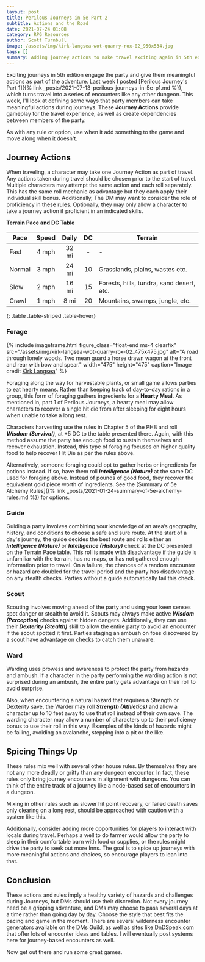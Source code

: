 ```yaml
---
layout: post
title: Perilous Journeys in 5e Part 2
subtitle: Actions and the Road
date: 2021-07-24 01:08
category: RPG Resources
author: Scott Turnbull
image: /assets/img/kirk-langsea-wot-quarry-rox-02_950x534.jpg
tags: []
summary: Adding journey actions to make travel exciting again in 5th edition Dungeons & Dragons.
---
```


Exciting journeys in 5th edition engage the party and give them meaningful actions as part of the adventure.  Last week I posted [Perilous Journey's Part 1]({% link _posts/2021-07-13-perilous-journeys-in-5e-p1.md %}), which turns travel into a series of encounters like any other dungeon. This week, I'll look at defining some ways that party members can take meaningful actions during journeys.  These **Journey Actions** provide gameplay for the travel experience, as well as create dependencies between members of the party. 

As with any rule or option, use when it add something to the game  and move along when it doesn't.

## Journey Actions

When traveling, a character may take one Journey Action as part of travel.  Any actions taken during travel should be chosen prior to the start of travel. Multiple characters may attempt the same action and each roll separately. This has the same roll mechanic as advantage but they each apply their individual skill bonus. Additionally, The DM may want to consider the role of proficiency in these rules. Optionally, they may only allow a character to take a journey action if proficient in an indicated skills. 

**Terrain Pace and DC Table** 

| Pace    | Speed | Daily | DC |Terrain                |
|---------|:-----:|:-----:|:--:|-----------------------|
| Fast    | 4 mph | 32 mi | -  |-                      |
| Normal  | 3 mph | 24 mi | 10 |Grasslands, plains, wastes etc.|
| Slow    | 2 mph | 16 mi | 15 |Forests, hills, tundra, sand desert, etc.    |
| Crawl   | 1 mph | 8 mi  | 20 |Mountains, swamps, jungle, etc. |
{: .table .table-striped .table-hover}

### Forage

{% include imageframe.html
  figure_class="float-end ms-4 clearfix"
  src="/assets/img/kirk-langsea-wot-quarry-rox-02_475x475.jpg"
  alt="A road through lonely woods.  Two mean guard a horse drawn wagon at the front and rear with bow and spear."
  width="475" height="475"
  caption="Image credit <a href='https://www.artstation.com/artwork/baBQrr' target='_blank'>Kirk Langsea</a>"
 %}

Foraging along the way for harvestable plants, or small game allows parties to eat hearty means.  Rather than keeping track of day-to-day rations in a group, this form of foraging gathers ingredients for a **Hearty Meal**.  As mentioned in, part 1 of Perilous Journeys, a hearty meal may allow characters to recover a single hit die from after sleeping for eight hours when unable to take a long rest.

Characters harvesting use the rules in Chapter 5 of the PHB and roll ***Wisdom (Survival)***, at +5 DC to the table presented there. Again, with this method assume the party has enough food to sustain themselves and recover exhaustion.  Instead, this type of foraging focuses on higher quality food to help recover Hit Die as per the rules above. 

Alternatively, someone foraging could opt to gather herbs or ingredients for potions instead. If so, have them roll ***Intelligence (Nature)*** at the same DC used for foraging above.  Instead of pounds of good food, they recover the equivalent gold piece worth of ingredients. See the [Summary of 5e Alchemy Rules]({% link _posts/2021-01-24-summary-of-5e-alchemy-rules.md %}) for options.

### Guide
Guiding a party involves combining your knowledge of an area’s geography, history, and conditions to choose a safe and sure route. At the start of a day's journey, the guide decides the best route and rolls either an ***Intelligence (Nature)*** or ***Intelligence (History)*** check at the DC presented on the Terrain Pace table. This roll is made with disadvantage if the guide is unfamiliar with the terrain, has no maps, or has not gathered enough information prior to travel. On a failure, the chances of a random encounter or hazard are doubled for the travel period and the party has disadvantage on any stealth checks. Parties without a guide automatically fail this check. 

### Scout
Scouting involves moving ahead of the party and using your keen senses spot danger or stealth to avoid it.  Scouts may always make active ***Wisdom (Perception)*** checks against hidden dangers.  Additionally, they can use their ***Dexterity (Stealth)*** skill to allow the entire party to avoid an encounter if the scout spotted it first. Parties staging an ambush on foes discovered by a scout have advantage on checks to catch them unaware.

### Ward
Warding uses prowess and awareness to protect the party from hazards and ambush. If a character in the party performing the warding action is not surprised during an ambush, the entire party gets advantage on their roll to avoid surprise. 

Also, when encountering a natural hazard that requires a Strength or Dexterity save, the Warder may roll ***Strength (Athletics)*** and allow a character up to 10 feet away to use that roll instead of their own save.  The warding character may allow a number of characters up to their proficiency bonus to use their roll in this way. Examples of the kinds of hazards might be falling, avoiding an avalanche, stepping into a pit or the like.

## Spicing Things Up

These rules mix well with several other house rules. By themselves they are not any more deadly or gritty than any dungeon encounter. In fact, these rules only bring journey encounters in alignment with dungeons. You can think of the entire track of a journey like a node-based set of encounters in a dungeon.

Mixing in other rules such as slower hit point recovery, or failed death saves only clearing on a long rest, should be approached with caution with a system like this. 

Additionally, consider adding more opportunities for players to interact with locals during travel. Perhaps a well to do farmer would allow the party to sleep in their comfortable barn with food or supplies, or the rules might drive the party to seek out more Inns.  The goal is to spice up journeys with more meaningful actions and choices, so encourage players to lean into that.

## Conclusion

These actions and rules imply a healthy variety of hazards and challenges during Journeys, but DMs should use their discretion. Not every journey need be a gripping adventure, and DMs may choose to pass several days at a time rather than going day by day. Choose the style that best fits the pacing and game in the moment. There are several wilderness encounter generators available on the DMs Guild, as well as sites like [DnDSpeak.com](https://www.dndspeak.com/) that offer lots of encounter ideas and tables.  I will eventually post systems here for journey-based encounters as well.

Now get out there and run some great games.